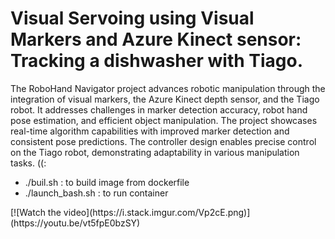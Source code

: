 # Visual Servoing using Visual Markers and Azure Kinect sensor: Tracking a dishwasher with Tiago.
The RoboHand Navigator project advances robotic manipulation through the integration of visual markers, the Azure Kinect depth sensor, and the Tiago robot. It addresses challenges in marker detection accuracy, robot hand pose estimation, and efficient object manipulation. The project showcases real-time algorithm capabilities with improved marker detection and consistent pose predictions. The controller design enables precise control on the Tiago robot, demonstrating adaptability in various manipulation tasks. ((:
- ./buil.sh : to build image from dockerfile
- ./launch_bash.sh : to run container

<p>[![Watch the video](https://i.stack.imgur.com/Vp2cE.png)](https://youtu.be/vt5fpE0bzSY)</p>
